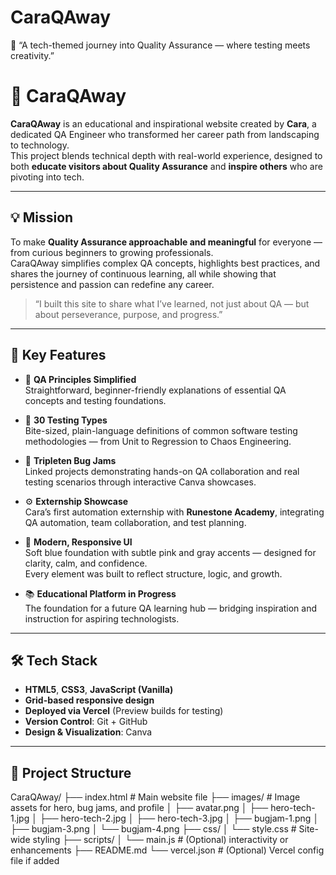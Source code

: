 # CaraQAway
🧠 “A tech-themed journey into Quality Assurance — where testing meets creativity.”

# 🌸 CaraQAway

**CaraQAway** is an educational and inspirational website created by **Cara**, a dedicated QA Engineer who transformed her career path from landscaping to technology.  
This project blends technical depth with real-world experience, designed to both **educate visitors about Quality Assurance** and **inspire others** who are pivoting into tech.

---

## 💡 Mission

To make **Quality Assurance approachable and meaningful** for everyone — from curious beginners to growing professionals.  
CaraQAway simplifies complex QA concepts, highlights best practices, and shares the journey of continuous learning, all while showing that persistence and passion can redefine any career.

> “I built this site to share what I’ve learned, not just about QA — but about perseverance, purpose, and progress.”

---

## 🎯 Key Features

- 🧭 **QA Principles Simplified**  
  Straightforward, beginner-friendly explanations of essential QA concepts and testing foundations.

- 🧪 **30 Testing Types**  
  Bite-sized, plain-language definitions of common software testing methodologies — from Unit to Regression to Chaos Engineering.

- 🐞 **Tripleten Bug Jams**  
  Linked projects demonstrating hands-on QA collaboration and real testing scenarios through interactive Canva showcases.

- ⚙️ **Externship Showcase**  
  Cara’s first automation externship with **Runestone Academy**, integrating QA automation, team collaboration, and test planning.

- 🌈 **Modern, Responsive UI**  
  Soft blue foundation with subtle pink and gray accents — designed for clarity, calm, and confidence.  
  Every element was built to reflect structure, logic, and growth.

- 📚 **Educational Platform in Progress**  
  The foundation for a future QA learning hub — bridging inspiration and instruction for aspiring technologists.

---

## 🛠️ Tech Stack

- **HTML5**, **CSS3**, **JavaScript (Vanilla)**
- **Grid-based responsive design**
- **Deployed via Vercel** (Preview builds for testing)
- **Version Control**: Git + GitHub
- **Design & Visualization**: Canva

---

## 📁 Project Structure

CaraQAway/
├── index.html                 # Main website file
├── images/                    # Image assets for hero, bug jams, and profile
│   ├── avatar.png
│   ├── hero-tech-1.jpg
│   ├── hero-tech-2.jpg
│   ├── hero-tech-3.jpg
│   ├── bugjam-1.png
│   ├── bugjam-3.png
│   └── bugjam-4.png
├── css/
│   └── style.css              # Site-wide styling
├── scripts/
│   └── main.js                # (Optional) interactivity or enhancements
├── README.md
└── vercel.json                # (Optional) Vercel config file if added



